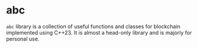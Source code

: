 # abc
`abc` library is a collection of useful functions and classes for blockchain implemented using C++23. It is almost a head-only library and is majorly for personal use.
